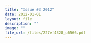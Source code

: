 ```yaml
---
title: "Issue #3 2012"
date: 2012-01-01
layout: file
description: ""
image: ""
file_url: /files/227ef4328_u6566.pdf
---
```

